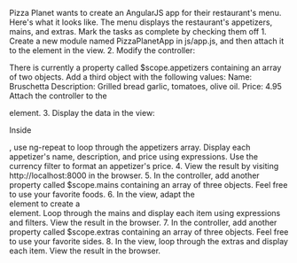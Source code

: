 Pizza Planet wants to create an AngularJS app for their restaurant's menu. Here's what it looks like. The menu displays the restaurant's appetizers, mains, and extras.
Mark the tasks as complete by checking them off
1.
Create a new module named PizzaPlanetApp in js/app.js, and then attach it to the <body> element in the view.
2.
Modify the controller:

There is currently a property called $scope.appetizers containing an array of two objects. Add a third object with the following values:
Name: Bruschetta
Description: Grilled bread garlic, tomatoes, olive oil.
Price: 4.95
Attach the controller to the <div class="main"> element.
3.
Display the data in the view:

Inside <div class="appetizer row">, use ng-repeat to loop through the appetizers array. Display each appetizer's name, description, and price using expressions.
Use the currency filter to format an appetizer's price.
4.
View the result by visiting http://localhost:8000 in the browser.
5.
In the controller, add another property called $scope.mains containing an array of three objects. Feel free to use your favorite foods.
6.
In the view, adapt the <div class="appetizer row"> element to create a <div class="mains row"> element. Loop through the mains and display each item using expressions and filters. View the result in the browser.
7.
In the controller, add another property called $scope.extras containing an array of three objects. Feel free to use your favorite sides.
8.
In the view, loop through the extras and display each item. View the result in the browser.
